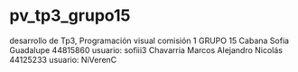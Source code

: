 # pv_tp3_grupo15
desarrollo de Tp3, Programación visual comisión 1
GRUPO 15
Cabana Sofia Guadalupe 44815860 usuario: sofiii3
Chavarria Marcos Alejandro Nicolás 44125233 usuario: NiVerenC


